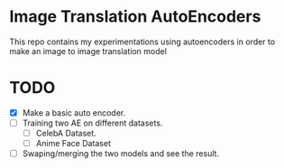 # Image Translation AutoEncoders
This repo contains my experimentations using autoencoders in order to make an image to image translation model

# TODO
- [X] Make a basic auto encoder.
- [ ] Training two AE on different datasets.
    - [ ] CelebA Dataset.
    - [ ] Anime Face Dataset 
- [ ] Swaping/merging the two models and see the result.
